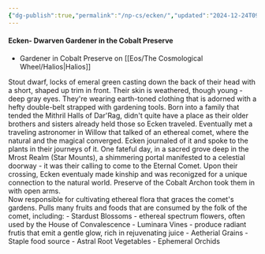```yaml
---
{"dg-publish":true,"permalink":"/np-cs/ecken/","updated":"2024-12-24T09:01:34.009-06:00"}
---
```


#### Ecken- Dwarven Gardener in the Cobalt Preserve 

- Gardener in Cobalt Preserve on [[Eos/The Cosmological Wheel/Halios\|Halios]]

Stout dwarf, locks of emeral green casting down the back of their head with a short, shaped up trim in front. Their skin is weathered, though young - deep gray eyes. They're wearing earth-toned clothing that is adorned with a hefty double-belt strapped with gardening tools.
	Born into a family that tended the Mithril Halls of Dar'Rag, didn't quite have a place as their older brothers and sisters already held those so Ecken traveled. Eventually met a traveling astronomer in Willow that talked of an ethereal comet, where the natural and the magical converged. Ecken journaled of it and spoke to the plants in their journeys of it. One fateful day, in a sacred grove deep in the Mrost Realm (Star Mounts), a shimmering portal manifested to a celestial doorway - it was their calling to come to the Eternal Comet. 
	Upon their crossing, Ecken eventualy made kinship and was reconigzed for a unique connection to the natural world. Preserve of the Cobalt Archon took them in with open arms.<br>
	Now responsible for cultivating ethereal flora that graces the comet's gardens. Pulls many fruits and foods that are consumed by the folk of the comet, including:
	- Stardust Blossoms - ethereal spectrum flowers, often used by the House of Convalescence
	- Luminara Vines - produce radiant frutis that emit a gentle glow, rich in rejuvenating juice
	- Aetherial Grains - Staple food source
	- Astral Root Vegetables
	- Ephemeral Orchids 

